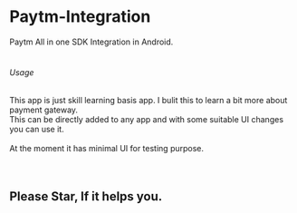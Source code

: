 # Paytm-Integration
Paytm All in one SDK Integration in Android.</br>
</br>
###### Usage
This app is just skill learning basis app. I bulit this to learn a bit more about payment gateway.</br>
This can be directly added to any app and with some suitable UI changes you can use it. </br>
</br>
At the moment it has minimal UI for testing purpose.
</br>
</br>
</br>
## Please Star, If it helps you.
